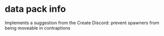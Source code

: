 # data pack info
Implements a suggestion from the Create Discord: prevent spawners from being moveable in contraptions
